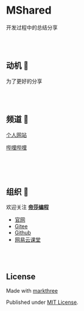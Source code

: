 # MShared

开发过程中的总结分享


<br />
<br />



## 动机 🦖

为了更好的分享

<br />
<br />

## 频道 🦕

[个人网站](https://mt3.netlify.app/)

[哔哩哔哩](https://space.bilibili.com/590784571)


<br />
<br />
<br />

## 组织 🦔

欢迎关注 [**帝莎编程**](http://dishaxy.dishait.cn/)
- [官网](http://dishaxy.dishait.cn/)
- [Gitee](https://gitee.com/dishait)
- [Github](https://github.com/dishait)
- [网易云课堂](https://study.163.com/provider/480000001892585/index.htm?share=2&shareId=480000001892585)



<br />
<br />

## License

Made with [markthree](https://github.com/markthree)

Published under [MIT License](./LICENSE).